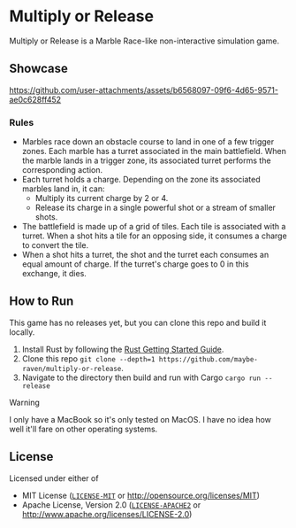 # Multiply or Release

Multiply or Release is a Marble Race-like non-interactive simulation game.

## Showcase

https://github.com/user-attachments/assets/b6568097-09f6-4d65-9571-ae0c628ff452

### Rules

- Marbles race down an obstacle course to land in one of a few trigger zones. Each marble has a turret associated in the main battlefield. When the marble lands in a trigger zone, its associated turret performs the corresponding action.
- Each turret holds a charge. Depending on the zone its associated marbles land in, it can:
  - Multiply its current charge by 2 or 4.
  - Release its charge in a single powerful shot or a stream of smaller shots.
- The battlefield is made up of a grid of tiles. Each tile is associated with a turret. When a shot hits a tile for an opposing side, it consumes a charge to convert the tile.
- When a shot hits a turret, the shot and the turret each consumes an equal amount of charge. If the turret's charge goes to 0 in this exchange, it dies.

## How to Run

This game has no releases yet, but you can clone this repo and build it locally.

1. Install Rust by following the [Rust Getting Started Guide](https://www.rust-lang.org/learn/get-startedA).
2. Clone this repo `git clone --depth=1 https://github.com/maybe-raven/multiply-or-release`.
3. Navigate to the directory then build and run with Cargo `cargo run --release`

> [!Warning]
> I only have a MacBook so it's only tested on MacOS. I have no idea how well it'll fare on other operating systems.

## License

Licensed under either of

- MIT License ([`LICENSE-MIT`](./LICENSE-MIT) or <http://opensource.org/licenses/MIT>)
- Apache License, Version 2.0 ([`LICENSE-APACHE2`](./LICENSE-APACHE2) or <http://www.apache.org/licenses/LICENSE-2.0>)
